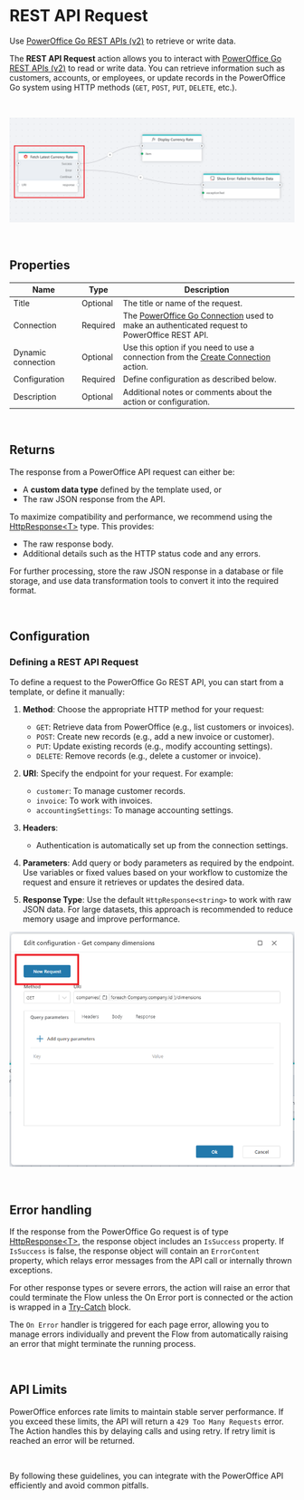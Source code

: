 # REST API Request

Use [PowerOffice Go REST APIs (v2)](https://developer.poweroffice.net)  to retrieve or write data.


The **REST API Request** action allows you to interact with [PowerOffice Go REST APIs (v2)](https://prdm0go0stor0apiv20eurw.z6.web.core.windows.net) to read or write data. You can retrieve information such as customers, accounts, or employees, or update records in the PowerOffice Go system using HTTP methods (`GET`, `POST`, `PUT`, `DELETE`, etc.).  

<br/>

![img](../../../../images/flow/powerOffice-rest-api.png)  

<br/>

## Properties

| Name             | Type      |Description                                             |
|------------------|-----------|--------------------------------------------------------|
| Title  | Optional | The title or name of the request. |
| Connection      | Required | The [PowerOffice Go Connection](./poweroffice-go-connection.md) used to make an authenticated request to PowerOffice REST API. |
| Dynamic connection | Optional | Use this option if you need to use a connection from the [Create Connection](./create-connection.md) action. |
| Configuration | Required | Define configuration as described below. |
| Description | Optional | Additional notes or comments about the action or configuration. |

<br>

## Returns  

The response from a PowerOffice API request can either be:  
- A **custom data type** defined by the template used, or  
- The raw JSON response from the API.  

To maximize compatibility and performance, we recommend using the [HttpResponse&lt;T&gt;](../../api-reference/built-in-types/http-response.md) type. This provides:  
- The raw response body.  
- Additional details such as the HTTP status code and any errors.  

For further processing, store the raw JSON response in a database or file storage, and use data transformation tools to convert it into the required format.  

<br/>

## Configuration  

### Defining a REST API Request  

To define a request to the PowerOffice Go REST API, you can start from a template, or define it manually:
1. **Method**: Choose the appropriate HTTP method for your request:  
   - `GET`: Retrieve data from PowerOffice (e.g., list customers or invoices).  
   - `POST`: Create new records (e.g., add a new invoice or customer).  
   - `PUT`: Update existing records (e.g., modify accounting settings).  
   - `DELETE`: Remove records (e.g., delete a customer or invoice).  

2. **URI**: Specify the endpoint for your request. For example:  
   - `customer`: To manage customer records.  
   - `invoice`: To work with invoices.  
   - `accountingSettings`: To manage accounting settings.  

3. **Headers**: 
   - Authentication is automatically set up from the connection settings.

4. **Parameters**: Add query or body parameters as required by the endpoint. Use variables or fixed values based on your workflow to customize the request and ensure it retrieves or updates the desired data.  

5. **Response Type**: Use the default `HttpResponse<string>` to work with raw JSON data. For large datasets, this approach is recommended to reduce memory usage and improve performance.

![img](/images/flow/dynamics365-bc-new-request.png)

<br/>

## Error handling

If the response from the PowerOffice Go request is of type [HttpResponse&lt;T&gt;](../../api-reference/built-in-types/http-response.md), the response object includes an `IsSuccess` property. If `IsSuccess` is false, the response object will contain an `ErrorContent` property, which relays error messages from the API call or internally thrown exceptions.

For other response types or severe errors, the action will raise an error that could terminate the Flow unless the On Error port is connected or the action is wrapped in a [Try-Catch](../built-in/try-catch.md) block.

The `On Error` handler is triggered for each page error, allowing you to manage errors individually and prevent the Flow from automatically raising an error that might terminate the running process.

<br>

## API Limits  

PowerOffice enforces rate limits to maintain stable server performance. If you exceed these limits, the API will return a `429 Too Many Requests` error.  
The Action handles this by delaying calls and using retry. If retry limit is reached an error will be returned.

<br/>

By following these guidelines, you can integrate with the PowerOffice API efficiently and avoid common pitfalls.

